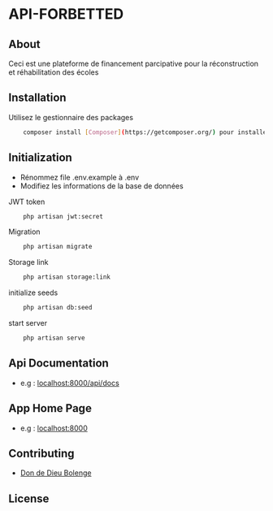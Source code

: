 # API-FORBETTED
## About
Ceci est une plateforme de financement parcipative pour la réconstruction et réhabilitation des écoles
## Installation

Utilisez le gestionnaire des packages 

```bash
    composer install [Composer](https://getcomposer.org/) pour installer [Laravel](https://laravel.org/)
```

## Initialization

- Rénommez file .env.example à .env
- Modifiez les informations de la base de données

JWT token

```bash
    php artisan jwt:secret
```

Migration

```bash
    php artisan migrate
```

Storage link

```bash
    php artisan storage:link
```


initialize seeds

```bash
    php artisan db:seed
```

start server

```bash
    php artisan serve
```

## Api Documentation

- e.g : [localhost:8000/api/docs](http://localhost:8000/api/docs)

## App Home Page

- e.g : [localhost:8000](http://localhost:8000)

## Contributing
- [Don de Dieu Bolenge](https://github.com/bolenge)
## License